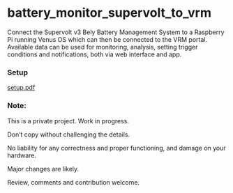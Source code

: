 # battery_monitor_supervolt_to_vrm

Connect the Supervolt v3 Bely Battery Management System to a Raspberry Pi running Venus OS which can then be connected to the VRM portal. Available data can be used for monitoring, analysis, setting trigger conditions and notifications, both via web interface and app.

### Setup

[setup.pdf](https://github.com/user-attachments/files/16105433/setup.pdf)

### Note:

This is a private project. Work in progress.

Don’t copy without challenging the details.

No liability for any correctness and proper functioning, and damage on your hardware.

Major changes are likely.

Review, comments and contribution welcome.
